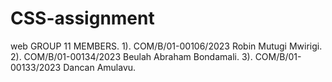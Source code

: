# CSS-assignment
 web
 GROUP 11 MEMBERS.
 1). COM/B/01-00106/2023 Robin Mutugi Mwirigi.
 2). COM/B/01-00134/2023 Beulah Abraham Bondamali.
 3). COM/B/01-00133/2023 Dancan Amulavu.
